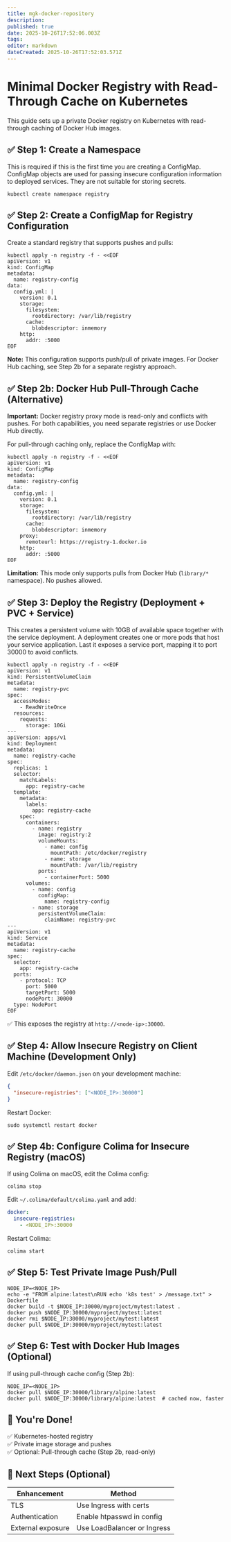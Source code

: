 ```yaml
---
title: mgk-docker-repository
description: 
published: true
date: 2025-10-26T17:52:06.003Z
tags: 
editor: markdown
dateCreated: 2025-10-26T17:52:03.571Z
---
```


# Minimal Docker Registry with Read-Through Cache on Kubernetes

This guide sets up a private Docker registry on Kubernetes with read-through caching of Docker Hub images.

## ✅ Step 1: Create a Namespace

This is required if this is the first time you are creating a ConfigMap.  ConfigMap objects are used for passing 
insecure configuration information to deployed services.  They are not suitable for storing secrets. 

```
kubectl create namespace registry
```

## ✅ Step 2: Create a ConfigMap for Registry Configuration

Create a standard registry that supports pushes and pulls:

```
kubectl apply -n registry -f - <<EOF
apiVersion: v1
kind: ConfigMap
metadata:
  name: registry-config
data:
  config.yml: |
    version: 0.1
    storage:
      filesystem:
        rootdirectory: /var/lib/registry
      cache:
        blobdescriptor: inmemory
    http:
      addr: :5000
EOF
```

**Note:** This configuration supports push/pull of private images. For Docker Hub caching, see Step 2b for a separate registry approach.

## ✅ Step 2b: Docker Hub Pull-Through Cache (Alternative)

**Important:** Docker registry proxy mode is read-only and conflicts with pushes. For both capabilities, you need separate registries or use Docker Hub directly.

For pull-through caching only, replace the ConfigMap with:

```
kubectl apply -n registry -f - <<EOF
apiVersion: v1
kind: ConfigMap
metadata:
  name: registry-config
data:
  config.yml: |
    version: 0.1
    storage:
      filesystem:
        rootdirectory: /var/lib/registry
      cache:
        blobdescriptor: inmemory
    proxy:
      remoteurl: https://registry-1.docker.io
    http:
      addr: :5000
EOF
```

**Limitation:** This mode only supports pulls from Docker Hub (`library/*` namespace). No pushes allowed.

## ✅ Step 3: Deploy the Registry (Deployment + PVC + Service)

This creates a persistent volume with 10GB of available space together with the service
deployment.  A deployment creates one or more pods that host your service application.
Last it exposes a service port, mapping it to port 30000 to avoid conflicts.

```
kubectl apply -n registry -f - <<EOF
apiVersion: v1
kind: PersistentVolumeClaim
metadata:
  name: registry-pvc
spec:
  accessModes:
    - ReadWriteOnce
  resources:
    requests:
      storage: 10Gi
---
apiVersion: apps/v1
kind: Deployment
metadata:
  name: registry-cache
spec:
  replicas: 1
  selector:
    matchLabels:
      app: registry-cache
  template:
    metadata:
      labels:
        app: registry-cache
    spec:
      containers:
        - name: registry
          image: registry:2
          volumeMounts:
            - name: config
              mountPath: /etc/docker/registry
            - name: storage
              mountPath: /var/lib/registry
          ports:
            - containerPort: 5000
      volumes:
        - name: config
          configMap:
            name: registry-config
        - name: storage
          persistentVolumeClaim:
            claimName: registry-pvc
---
apiVersion: v1
kind: Service
metadata:
  name: registry-cache
spec:
  selector:
    app: registry-cache
  ports:
    - protocol: TCP
      port: 5000
      targetPort: 5000
      nodePort: 30000
  type: NodePort
EOF
```

✅ This exposes the registry at `http://<node-ip>:30000`.

## ✅ Step 4: Allow Insecure Registry on Client Machine (Development Only)

Edit `/etc/docker/daemon.json` on your development machine:

```json
{
  "insecure-registries": ["<NODE_IP>:30000"]
}
```

Restart Docker:

```
sudo systemctl restart docker
```

## ✅ Step 4b: Configure Colima for Insecure Registry (macOS)

If using Colima on macOS, edit the Colima config:

```
colima stop
```

Edit `~/.colima/default/colima.yaml` and add:

```yaml
docker:
  insecure-registries:
    - <NODE_IP>:30000
```

Restart Colima:

```
colima start
```

## ✅ Step 5: Test Private Image Push/Pull

```
NODE_IP=<NODE_IP>
echo -e "FROM alpine:latest\nRUN echo 'k8s test' > /message.txt" > Dockerfile
docker build -t $NODE_IP:30000/myproject/mytest:latest .
docker push $NODE_IP:30000/myproject/mytest:latest
docker rmi $NODE_IP:30000/myproject/mytest:latest
docker pull $NODE_IP:30000/myproject/mytest:latest
```

## ✅ Step 6: Test with Docker Hub Images (Optional)

If using pull-through cache config (Step 2b):

```
NODE_IP=<NODE_IP>
docker pull $NODE_IP:30000/library/alpine:latest
docker pull $NODE_IP:30000/library/alpine:latest  # cached now, faster
```

## 🎉 You're Done!

✅ Kubernetes-hosted registry  
✅ Private image storage and pushes  
✅ Optional: Pull-through cache (Step 2b, read-only)

## 📌 Next Steps (Optional)

| Enhancement | Method |
|------------|--------|
| TLS | Use Ingress with certs |
| Authentication | Enable htpasswd in config |
| External exposure | Use LoadBalancer or Ingress |